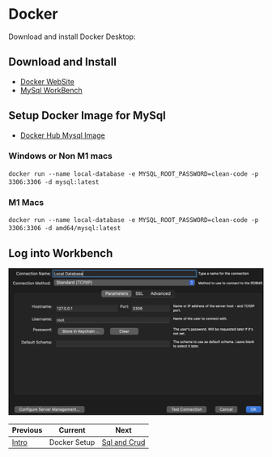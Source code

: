 # Docker

Download and install Docker Desktop:

## Download and Install

* [Docker WebSite](https://docs.docker.com/desktop/)
* [MySql WorkBench](https://dev.mysql.com/downloads/workbench/)


## Setup Docker Image for MySql

* [Docker Hub Mysql Image](https://hub.docker.com/_/mysql) 

### Windows or Non M1 macs
```
docker run --name local-database -e MYSQL_ROOT_PASSWORD=clean-code -p 3306:3306 -d mysql:latest
```

### M1 Macs

```
docker run --name local-database -e MYSQL_ROOT_PASSWORD=clean-code -p 3306:3306 -d amd64/mysql:latest
```

## Log into Workbench

![](./images/workbench.png)


| Previous              | Current      | Next                           |
|-----------------------|--------------|--------------------------------|
| [Intro](../ReadMe.md) | Docker Setup | [Sql and Crud](02-SQL-CRUD.md) |